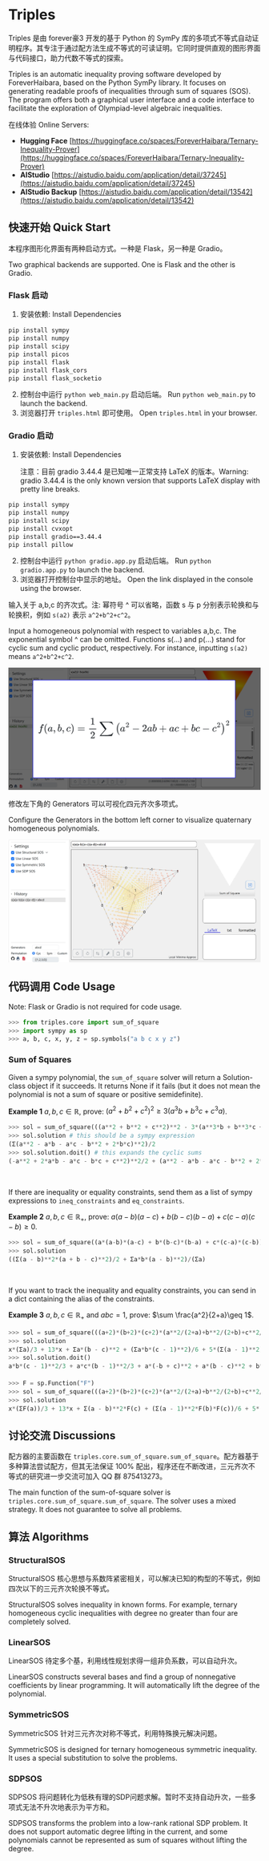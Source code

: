 # Triples

Triples 是由 forever豪3 开发的基于 Python 的 SymPy 库的多项式不等式自动证明程序。其专注于通过配方法生成不等式的可读证明。它同时提供直观的图形界面与代码接口，助力代数不等式的探索。

Triples is an automatic inequality proving software developed by ForeverHaibara, based on the Python SymPy library. It focuses on generating readable proofs of inequalities through sum of squares (SOS). The program offers both a graphical user interface and a code interface to facilitate the exploration of Olympiad-level algebraic inequalities.


在线体验 Online Servers:

* **Hugging Face**      [https://huggingface.co/spaces/ForeverHaibara/Ternary-Inequality-Prover](https://huggingface.co/spaces/ForeverHaibara/Ternary-Inequality-Prover)
* **AIStudio**               [https://aistudio.baidu.com/application/detail/37245](https://aistudio.baidu.com/application/detail/37245)
* **AIStudio Backup** [https://aistudio.baidu.com/application/detail/13542](https://aistudio.baidu.com/application/detail/13542)

## 快速开始 Quick Start

本程序图形化界面有两种启动方式。一种是 Flask，另一种是 Gradio。

Two graphical backends are supported. One is Flask and the other is Gradio.

### Flask 启动

1. 安装依赖: Install Dependencies

```
pip install sympy
pip install numpy
pip install scipy
pip install picos
pip install flask
pip install flask_cors
pip install flask_socketio
```

2. 控制台中运行 `python web_main.py` 启动后端。 Run `python web_main.py` to launch the backend.
3. 浏览器打开 `triples.html` 即可使用。 Open `triples.html` in your browser.

### Gradio 启动

1. 安装依赖: Install Dependencies

   注意：目前 gradio 3.44.4 是已知唯一正常支持 LaTeX 的版本。Warning: gradio 3.44.4 is the only known version that supports LaTeX display with pretty line breaks.

```
pip install sympy
pip install numpy
pip install scipy
pip install cvxopt
pip install gradio==3.44.4
pip install pillow
```

2. 控制台中运行 `python gradio.app.py` 启动后端。 Run `python gradio.app.py` to launch the backend.
3. 浏览器打开控制台中显示的地址。 Open the link displayed in the console using the browser.

输入关于 a,b,c 的齐次式。注: 幂符号 ^ 可以省略，函数 s 与 p 分别表示轮换和与轮换积，例如 `s(a2)` 表示 `a^2+b^2+c^2`。

Input a homogeneous polynomial with respect to variables a,b,c. The exponential symbol ^ can be omitted. Functions s(...) and p(...) stand for cyclic sum and cyclic product, respectively. For instance, inputting `s(a2)` means `a^2+b^2+c^2`.

![image](notebooks/triple_sos_example.png)

修改左下角的 Generators 可以可视化四元齐次多项式。

Configure the Generators in the bottom left corner to visualize quaternary homogeneous polynomials.

![image](notebooks/triple_sos_example2.png)

## 代码调用 Code Usage

Note: Flask or Gradio is not required for code usage.


```py
>>> from triples.core import sum_of_square
>>> import sympy as sp
>>> a, b, c, x, y, z = sp.symbols("a b c x y z")
```

### Sum of Squares

Given a sympy polynomial, the `sum_of_square` solver  will return a Solution-class object if it succeeds. It returns None if it fails (but it does not mean the polynomial is not a sum of square or positive semidefinite).
 

**Example 1** $a,b,c\in\mathbb{R}$, prove:  $\left(a^2+b^2+c^2\right)^2\geq 3\left(a^3b+b^3c+c^3a\right)$.
```py
>>> sol = sum_of_square(((a**2 + b**2 + c**2)**2 - 3*(a**3*b + b**3*c + c**3*a)).as_poly(a, b, c))
>>> sol.solution # this should be a sympy expression
(Σ(a**2 - a*b - a*c - b**2 + 2*b*c)**2)/2
>>> sol.solution.doit() # this expands the cyclic sums
(-a**2 + 2*a*b - a*c - b*c + c**2)**2/2 + (a**2 - a*b - a*c - b**2 + 2*b*c)**2/2 + (-a*b + 2*a*c + b**2 - b*c - c**2)**2/2
```

<br>


If there are inequality or equality constraints, send them as a list of sympy expressions to `ineq_constraints` and `eq_constraints`.

**Example 2** $a,b,c\in\mathbb{R}_+$, prove:  $a(a-b)(a-c)+b(b-c)(b-a)+c(c-a)(c-b)\geq 0$.
```py
>>> sol = sum_of_square((a*(a-b)*(a-c) + b*(b-c)*(b-a) + c*(c-a)*(c-b)).as_poly(a, b, c), ineq_constraints = [a,b,c])
>>> sol.solution
((Σ(a - b)**2*(a + b - c)**2)/2 + Σa*b*(a - b)**2)/(Σa)
```

<br>

If you want to track the inequality and equality constraints, you can send in a dict containing the alias of the constraints.

**Example 3** $a,b,c\in\mathbb{R}_+$ and $abc=1$, prove: $\sum \frac{a^2}{2+a}\geq 1$.
```py
>>> sol = sum_of_square(((a+2)*(b+2)*(c+2)*(a**2/(2+a)+b**2/(2+b)+c**2/(2+c)-1)).cancel(), ineq_constraints=[a,b,c], eq_constraints={a*b*c-1:x})
>>> sol.solution
x*(Σa)/3 + 13*x + Σa*(b - c)**2 + (Σa*b*(c - 1)**2)/6 + 5*(Σ(a - 1)**2)/6 + 7*(Σ(a - b)**2)/12
>>> sol.solution.doit()
a*b*(c - 1)**2/3 + a*c*(b - 1)**2/3 + a*(-b + c)**2 + a*(b - c)**2 + b*c*(a - 1)**2/3 + b*(-a + c)**2 + b*(a - c)**2 + c*(-a + b)**2 + c*(a - b)**2 + x*(2*a + 2*b + 2*c)/3 + 13*x + 7*(-a + b)**2/12 + 7*(-a + c)**2/12 + 5*(a - 1)**2/3 + 7*(a - b)**2/12 + 7*(a - c)**2/12 + 7*(-b + c)**2/12 + 5*(b - 1)**2/3 + 7*(b - c)**2/12 + 5*(c - 1)**2/3

>>> F = sp.Function("F")
>>> sol = sum_of_square(((a+2)*(b+2)*(c+2)*(a**2/(2+a)+b**2/(2+b)+c**2/(2+c)-1)).cancel(), {a: F(a), b: F(b), c: F(c)}, {a*b*c-1:x})
>>> sol.solution
x*(ΣF(a))/3 + 13*x + Σ(a - b)**2*F(c) + (Σ(a - 1)**2*F(b)*F(c))/6 + 5*(Σ(a - 1)**2)/6 + 7*(Σ(a - b)**2)/12
```



## 讨论交流 Discussions

配方器的主要函数在 `triples.core.sum_of_square.sum_of_square`。配方器基于多种算法尝试配方，但其无法保证 100% 配出，程序还在不断改进，三元齐次不等式的研究进一步交流可加入 QQ 群 875413273。

The main function of the sum-of-square solver is `triples.core.sum_of_square.sum_of_square`. The solver uses a mixed strategy. It does not guarantee to solve all problems.

## 算法 Algorithms

### StructuralSOS

StructuralSOS 核心思想与系数阵紧密相关，可以解决已知的构型的不等式，例如四次以下的三元齐次轮换不等式。

StructuralSOS solves inequality in known forms. For example, ternary homogeneous cyclic inequalities with degree no greater than four are completely solved.

### LinearSOS

LinearSOS 待定多个基，利用线性规划求得一组非负系数，可以自动升次。

LinearSOS constructs several bases and find a group of nonnegative coefficients by linear programming. It will automatically lift the degree of the polynomial.

### SymmetricSOS

SymmetricSOS 针对三元齐次对称不等式，利用特殊换元解决问题。

SymmetricSOS is designed for ternary homogeneous symmetric inequality. It uses a special substitution to solve the problems.

### SDPSOS

SDPSOS 将问题转化为低秩有理的SDP问题求解。暂时不支持自动升次，一些多项式无法不升次地表示为平方和。

SDPSOS transforms the problem into a low-rank rational SDP problem. It does not support automatic degree lifting in the current, and some polynomials cannot be represented as sum of squares without lifting the degree.